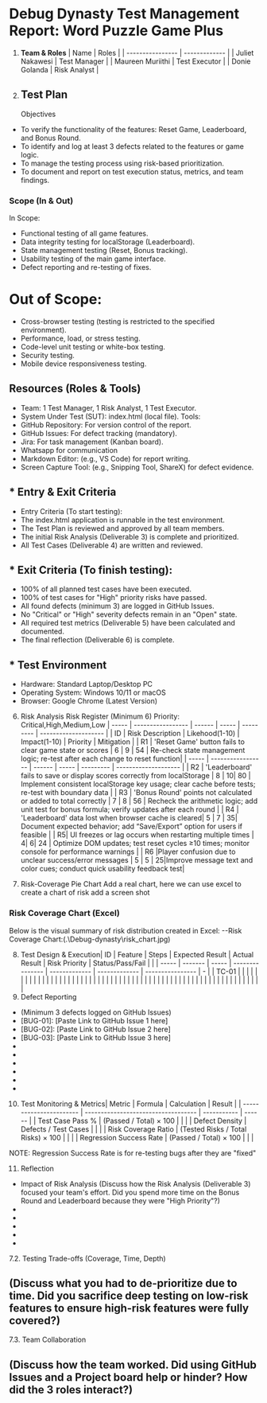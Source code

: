 # **Debug Dynasty Test Management Report: Word Puzzle Game Plus**

1. **Team & Roles**
   | Name             | Roles         |
   | ---------------- | ------------- |
   | Juliet Nakawesi  | Test Manager  |
   | Maureen Muriithi | Test Executor |
   | Donie Golanda    | Risk Analyst  |
2. ## **Test Plan**
   Objectives

- To verify the functionality of the features: Reset Game, Leaderboard, and Bonus Round.
- To identify and log at least 3 defects related to the features or game logic.
- To manage the testing process using risk-based prioritization.
- To document and report on test execution status, metrics, and team findings.

### Scope (In & Out)
In Scope:

- Functional testing of all game features.
- Data integrity testing for localStorage (Leaderboard).
- State management testing (Reset, Bonus tracking).
- Usability testing of the main game interface.
- Defect reporting and re-testing of fixes.

# Out of Scope:

- Cross-browser testing (testing is restricted to the specified environment).
- Performance, load, or stress testing.
- Code-level unit testing or white-box testing.
- Security testing.
- Mobile device responsiveness testing.

## Resources (Roles & Tools)

- Team: 1 Test Manager, 1 Risk Analyst, 1 Test Executor.
- System Under Test (SUT): index.html (local file).
Tools:
- GitHub Repository: For version control of the report.
- GitHub Issues: For defect tracking (mandatory).
- Jira: For task management (Kanban board).
- Whatsapp for communication
- Markdown Editor: (e.g., VS Code) for report writing.
- Screen Capture Tool: (e.g., Snipping Tool, ShareX) for defect evidence.

## * Entry & Exit Criteria

- Entry Criteria (To start testing):
- The index.html application is runnable in the test environment.
- The Test Plan is reviewed and approved by all team members.
- The initial Risk Analysis (Deliverable 3) is complete and prioritized.
- All Test Cases (Deliverable 4) are written and reviewed.

## * Exit Criteria (To finish testing):

- 100% of all planned test cases have been executed.
- 100% of test cases for "High" priority risks have passed.
- All found defects (minimum 3) are logged in GitHub Issues.
- No "Critical" or "High" severity defects remain in an "Open" state.
- All required test metrics (Deliverable 5) have been calculated and documented.
- The final reflection (Deliverable 6) is complete.

## * Test Environment

- Hardware: Standard Laptop/Desktop PC
- Operating System: Windows 10/11 or macOS
- Browser: Google Chrome (Latest Version)

6. Risk Analysis
   Risk Register (Minimum 6)
   Priority: Critical,High,Medium,Low
| ----- | ----------------- | ------ | ----- | --------- | -------------------- | 
| ID | Risk Description | Likehood(1-10) | Impact(1-10) | Priority | Mitigation |
| R1 | 'Reset Game' button fails to clear game state or scores | 6 | 9 | 54 | Re-check state management logic; re-test after each change to reset function|
| ----- | ----------------- | ------ | ----- | --------- | -------------------- | 
| R2 |  'Leaderboard' fails to save or display scores correctly from localStorage |   8 |  10|  80 |  Implement consistent localStorage key usage; clear cache before tests; re-test with boundary data   |
| R3   | 'Bonus Round' points not calculated or added to total correctly  |   7 |  8 | 56 | Recheck the arithmetic logic; add unit test for bonus formula; verify updates after each round |
| R4 | 'Leaderboard' data lost when browser cache is cleared|  5 | 7 | 35| Document expected behavior; add “Save/Export” option for users if feasible |
| R5| UI freezes or lag occurs when restarting multiple times |  4| 6|  24 | Optimize DOM updates; test reset cycles ≥10 times; monitor console for performance warnings |
| R6  |Player confusion due to unclear success/error messages | 5 | 5 | 25|Improve message text and color cues; conduct quick usability feedback test|


7. Risk-Coverage Pie Chart
   Add a real chart, here we can use excel to create a chart of risk
   add a screen shot
###  Risk Coverage Chart (Excel)
Below is the visual summary of risk distribution created in Excel:
--Risk Coverage Chart:(.\Debug-dynasty\risk_chart.jpg)

8. Test Design & Execution| ID    | Feature | Steps | Expected Result | Actual Result | Risk Priority | Status/Pass/Fail |  |
   | ----- | ------- | ----- | --------------- | ------------- | ------------- | ---------------- | - |
   | TC-01 |         |       |                 |               |               |                  |  |
   |       |         |       |                 |               |               |                  |  |
   |       |         |       |                 |               |               |                  |  |
   |       |         |       |                 |               |               |                  |  |
   |       |         |       |                 |               |               |                  |  |
   |       |         |       |                 |               |               |                  |  |
   |       |         |       |                 |               |               |                  |  |
9. Defect Reporting

- (Minimum 3 defects logged on GitHub Issues)
- [BUG-01]: [Paste Link to GitHub Issue 1 here]
- [BUG-02]: [Paste Link to GitHub Issue 2 here]
- [BUG-03]: [Paste Link to GitHub Issue 3 here]
- 
- 
- 
- 
- 
- 

10. Test Monitoring & Metrics| Metric                  | Formula                             | Calculation | Result |
    | ----------------------- | ----------------------------------- | ----------- | ------ |
    | Test Case Pass %        | (Passed / Total) × 100             |             |        |
    | Defect Density          | Defects / Test Cases                |             |        |
    | Risk Coverage Ratio     | (Tested Risks / Total Risks) × 100 |             |        |
    | Regression Success Rate | (Passed / Total) × 100             |             |        |

NOTE:  Regression Success Rate is for re-testing bugs after they are "fixed"

11. Reflection

- Impact of Risk Analysis
  (Discuss how the Risk Analysis (Deliverable 3) focused your team's effort. Did you spend more time on the Bonus Round and Leaderboard because they were "High Priority"?)
- 
- 
- 
- 
- 

7.2. Testing Trade-offs (Coverage, Time, Depth)

(Discuss what you had to de-prioritize due to time. Did you sacrifice deep testing on low-risk features to ensure high-risk features were fully covered?)
---------------------------------------------------------------------------------------------------------------------------------------------------------

7.3. Team Collaboration

(Discuss how the team worked. Did using GitHub Issues and a Project board help or hinder? How did the 3 roles interact?)
------------------------------------------------------------------------------------------------------------------------
